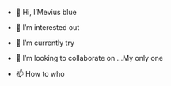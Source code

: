 - 👋 Hi, I’Mevius blue
- 👀 I’m interested out
- 🌱 I’m currently try
- 💞️ I’m looking to collaborate on ...My only one

- 📫 How to who

<!---
Mevius 9/Mevius blue is a ✨ special ✨ repository because its `making.md` (this file) appears on your GitHub profile.
You can click the Preview link to take a look at .
!!!!???/
?
